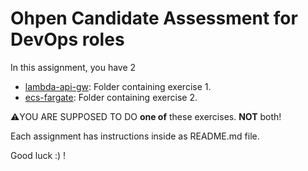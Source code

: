 # Ohpen Candidate Assessment for DevOps roles 

In this assignment, you have 2 

- [lambda-api-gw](https://github.com/ohpensource/platform-candidate-assessment/tree/main/lambda-api-gw): Folder containing exercise 1.
- [ecs-fargate](https://github.com/ohpensource/platform-candidate-assessment/tree/main/ecs-fargate): Folder containing exercise 2.


⚠️YOU ARE SUPPOSED TO DO **one of** these exercises. **NOT** both!

Each assignment has instructions inside as README.md file.

Good luck :) !
